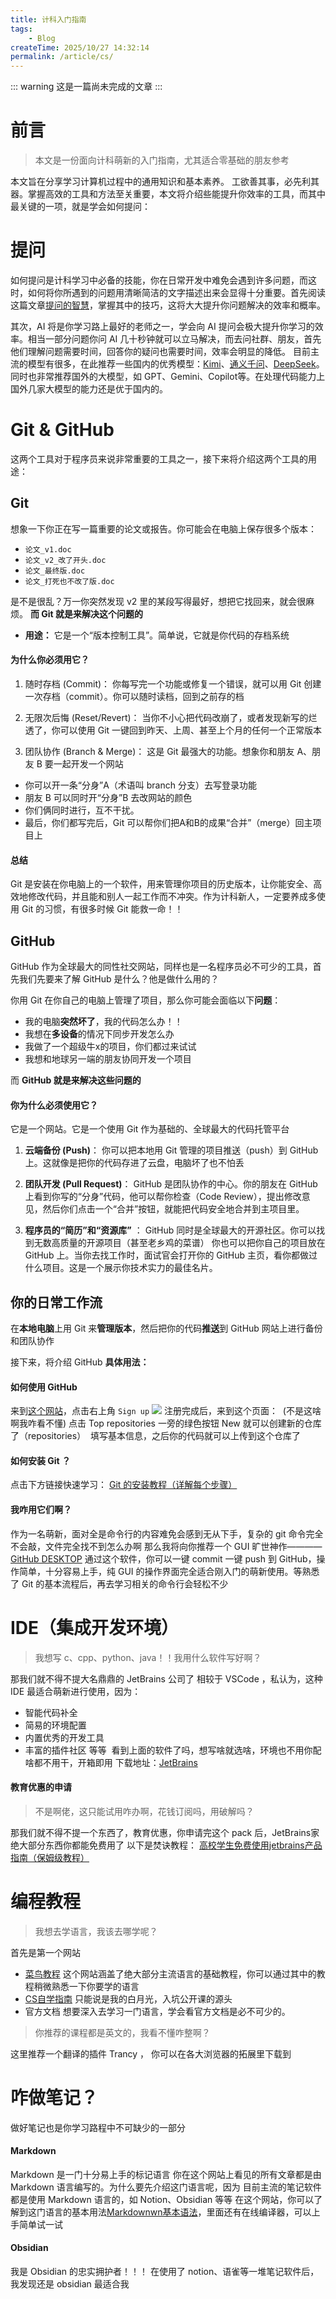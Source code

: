 ```yaml
---
title: 计科入门指南
tags:
    - Blog
createTime: 2025/10/27 14:32:14
permalink: /article/cs/
---
```

::: warning
这是一篇尚未完成的文章
:::
# 前言
> 本文是一份面向计科萌新的入门指南，尤其适合零基础的朋友参考

本文旨在分享学习计算机过程中的通用知识和基本素养。
工欲善其事，必先利其器。掌握高效的工具和方法至关重要，本文将介绍些能提升你效率的工具，而其中最关键的一项，就是学会如何提问：
# 提问
如何提问是计科学习中必备的技能，你在日常开发中难免会遇到许多问题，而这时，如何将你所遇到的问题用清晰简洁的文字描述出来会显得十分重要。首先阅读这篇文章[提问的智慧](https://github.com/ryanhanwu/How-To-Ask-Questions-The-Smart-Way/blob/main/README-zh_CN.md)，掌握其中的技巧，这将大大提升你问题解决的效率和概率。

其次，AI 将是你学习路上最好的老师之一，学会向 AI 提问会极大提升你学习的效率。相当一部分问题你问 AI 几十秒钟就可以立马解决，而去问社群、朋友，首先他们理解问题需要时间，回答你的疑问也需要时间，效率会明显的降低。
目前主流的模型有很多，在此推荐一些国内的优秀模型：[Kimi](https://www.kimi.com/zh/)、[通义千问](https://www.tongyi.com/)、[DeepSeek](https://yuanbao.tencent.com/)。
同时也非常推荐国外的大模型，如 GPT、Gemini、Copilot等。在处理代码能力上国外几家大模型的能力还是优于国内的。

# Git & GitHub
这两个工具对于程序员来说非常重要的工具之一，接下来将介绍这两个工具的用途：
## Git
想象一下你正在写一篇重要的论文或报告。你可能会在电脑上保存很多个版本：

- `论文_v1.doc`
- `论文_v2_改了开头.doc`
- `论文_最终版.doc`
- `论文_打死也不改了版.doc`

是不是很乱？万一你突然发现 v2 里的某段写得最好，想把它找回来，就会很麻烦。
**而 Git 就是来解决这个问题的**

- **用途：** 它是一个“版本控制工具”。简单说，它就是你代码的存档系统

#### 为什么你必须用它？

1. 随时存档 (Commit)： 你每写完一个功能或修复一个错误，就可以用 Git 创建一次存档（commit）。你可以随时读档，回到之前存的档

2. 无限次后悔 (Reset/Revert)： 当你不小心把代码改崩了，或者发现新写的烂透了，你可以使用 Git 一键回到昨天、上周、甚至上个月的任何一个正常版本

3. 团队协作 (Branch & Merge)： 这是 Git 最强大的功能。想象你和朋友 A、朋友 B 要一起开发一个网站
- 你可以开一条“分身”A（术语叫 branch 分支）去写登录功能
- 朋友 B 可以同时开“分身”B 去改网站的颜色
- 你们俩同时进行，互不干扰。
- 最后，你们都写完后，Git 可以帮你们把A和B的成果“合并”（merge）回主项目上

#### **总结**
Git 是安装在你电脑上的一个软件，用来管理你项目的历史版本，让你能安全、高效地修改代码，并且能和别人一起工作而不冲突。作为计科新人，一定要养成多使用 Git 的习惯，有很多时候 Git 能救一命！！

## GitHub
GitHub 作为全球最大的同性社交网站，同样也是一名程序员必不可少的工具，首先我们先要来了解 GitHub 是什么？他是做什么用的？

你用 Git 在你自己的电脑上管理了项目，那么你可能会面临以下**问题**：
- 我的电脑**突然坏了**，我的代码怎么办！！
- 我想在**多设备**的情况下同步开发怎么办
- 我做了一个超级牛x的项目，你们都过来试试
- 我想和地球另一端的朋友协同开发一个项目

而 **GitHub 就是来解决这些问题的**

#### 你为什么必须使用它？
它是一个网站。它是一个使用 Git 作为基础的、全球最大的代码托管平台
1. **云端备份 (Push)**： 你可以把本地用 Git 管理的项目推送（push）到 GitHub 上。这就像是把你的代码存进了云盘，电脑坏了也不怕丢

2. **团队开发 (Pull Request)**： GitHub 是团队协作的中心。你的朋友在 GitHub 上看到你写的“分身”代码，他可以帮你检查（Code Review），提出修改意见，然后你们点击一个“合并”按钮，就能把代码安全地合并到主项目里。

3. **程序员的“简历”和“资源库”** ：
    GitHub 同时是全球最大的开源社区。你可以找到无数高质量的开源项目（甚至老乡鸡的菜谱）
    你也可以把你自己的项目放在 GitHub 上。当你去找工作时，面试官会打开你的 GitHub 主页，看你都做过什么项目。这是一个展示你技术实力的最佳名片。

## 你的日常工作流
在**本地电脑**上用 Git 来**管理版本**，然后把你的代码**推送**到 GitHub 网站上进行备份和团队协作

接下来，将介绍 GitHub **具体用法：**
#### 如何使用 GitHub
来到[这个网站](https://github.com/)，点击右上角 `Sign up`
![](https://cdn.jsdelivr.net/gh/JiuYuuu/Blog-images/CS/github.png)
注册完成后，来到这个页面：
![]()
(不是这啥啊我咋看不懂)
点击 Top repositories 一旁的绿色按钮 New 就可以创建新的仓库了（repositories）
![]()
填写基本信息，之后你的代码就可以上传到这个仓库了

#### 如何安装 Git ？
点击下方链接快速学习：
[Git 的安装教程（详解每个步骤）](https://blog.csdn.net/Passerby_Wang/article/details/120767020?ops_request_misc=%7B%22request%5Fid%22%3A%22169673342216800182730025%22%2C%22scm%22%3A%2220140713.130102334..%22%7D&request_id=169673342216800182730025&biz_id=0&utm_medium=distribute.pc_search_result.none-task-blog-2~all~sobaiduend~default-4-120767020-null-null.142%5Ev95%5EchatgptT3_1&utm_term=%E5%AE%89%E8%A3%85git&spm=1018.2226.3001.4187)

#### 我咋用它们啊？
作为一名萌新，面对全是命令行的内容难免会感到无从下手，复杂的 git 命令完全不会敲，文件完全找不到怎么办啊
那么我将向你推荐一个 GUI 旷世神作———— [GitHub DESKTOP](https://desktop.github.com/download/)
通过这个软件，你可以一键 commit 一键 push 到 GitHub，操作简单，十分容易上手，纯 GUI 的操作界面完全适合刚入门的萌新使用。等熟悉了 Git 的基本流程后，再去学习相关的命令行会轻松不少
![]()


# IDE（集成开发环境）
> 我想写 c、cpp、python、java！！我用什么软件写好啊？

那我们就不得不提大名鼎鼎的 JetBrains 公司了
相较于 VSCode ，私认为，这种 IDE 最适合萌新进行使用，因为：
- 智能代码补全
- 简易的环境配置
- 内置优秀的开发工具
- 丰富的插件社区
等等
![]()
看到上面的软件了吗，想写啥就选啥，环境也不用你配啥都不用干，开箱即用
下载地址：[JetBrains](https://www.jetbrains.com/)

#### 教育优惠的申请
> 不是啊佬，这只能试用咋办啊，花钱订阅吗，用破解吗？

那我们就不得不提一个东西了，教育优惠，你申请完这个 pack 后，JetBrains家绝大部分东西你都能免费用了
以下是焚诀教程：
[高校学生免费使用jetbrains产品指南（保姆级教程）](https://blog.csdn.net/m0_63451989/article/details/131743070)

# 编程教程
> 我想去学语言，我该去哪学呢？

首先是第一个网站
- [菜鸟教程](https://www.runoob.com/)
    这个网站涵盖了绝大部分主流语言的基础教程，你可以通过其中的教程稍微熟悉一下你要学的语言
- [CS自学指南](https://csdiy.wiki/)
    只能说是我的白月光，入坑公开课的源头
- 官方文档
    想要深入去学习一门语言，学会看官方文档是必不可少的。

> 你推荐的课程都是英文的，我看不懂咋整啊？

这里推荐一个翻译的插件 Trancy ， 你可以在各大浏览器的拓展里下载到

# 咋做笔记？
做好笔记也是你学习路程中不可缺少的一部分

#### Markdown
Markdown 是一门十分易上手的标记语言
你在这个网站上看见的所有文章都是由 Markdown 语言编写的。为什么要先介绍这门语言呢，因为 目前主流的笔记软件都是使用 Markdown 语言的，如 Notion、Obsidian 等等
在这个网站，你可以了解到这门语言的基本用法[Markdownwn基本语法](https://markdown.com.cn/basic-syntax/)，里面还有在线编译器，可以上手简单试一试

#### Obsidian
我是 Obsidian 的忠实拥护者！！！
在使用了 notion、语雀等一堆笔记软件后，我发现还是 obsidian 最适合我